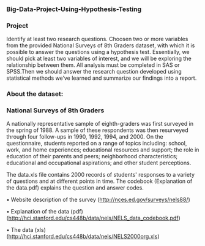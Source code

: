 ### Big-Data-Project-Using-Hypothesis-Testing

### Project 
Identify at least two research questions. Choosen two or more variables from the provided National 
Surveys of 8th Graders dataset, with which it is possible to answer the questions using a hypothesis test.
Essentially, we should pick at least two variables of interest, and we will be exploring the relationship 
between them. All analysis must be completed in SAS or SPSS.Then we should answer the research question 
developed using statistical methods we’ve learned and summarize our findings into a report. 

### About the dataset:
### National Surveys of 8th Graders 

A nationally representative sample of eighth-graders was first surveyed in the spring of 1988. A sample of these
respondents was then resurveyed through four follow-ups in 1990, 1992, 1994, and 2000. On the questionnaire,
students reported on a range of topics including: school, work, and home experiences; educational resources and
support; the role in education of their parents and peers; neighborhood characteristics; educational and 
occupational aspirations; and other student perceptions. 

The data.xls file contains 2000 records of students' responses to a variety of questions and at different points
in time. The codebook (Explanation of the data.pdf) explains the question and answer codes. 

•	Website description of the survey (http://nces.ed.gov/surveys/nels88/)

•	Explanation of the data (pdf) (http://hci.stanford.edu/cs448b/data/nels/NELS_data_codebook.pdf)

•	The data (xls)  (http://hci.stanford.edu/cs448b/data/nels/NELS2000org.xls)


